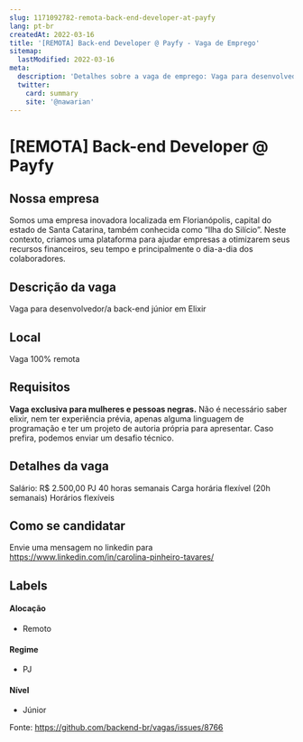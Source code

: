 ```yaml
---
slug: 1171092782-remota-back-end-developer-at-payfy
lang: pt-br
createdAt: 2022-03-16
title: '[REMOTA] Back-end Developer @ Payfy - Vaga de Emprego'
sitemap:
  lastModified: 2022-03-16
meta:
  description: 'Detalhes sobre a vaga de emprego: Vaga para desenvolvedor/a back-end júnior em Elixir'
  twitter:
    card: summary
    site: '@nawarian'
---
```


# [REMOTA] Back-end Developer @ Payfy

## Nossa empresa

Somos uma empresa inovadora localizada em Florianópolis, capital do estado de Santa Catarina, também conhecida como “Ilha do Silício”. Neste contexto, criamos uma plataforma para ajudar empresas a otimizarem seus recursos financeiros, seu tempo e principalmente o dia-a-dia dos colaboradores.

## Descrição da vaga

Vaga para desenvolvedor/a back-end júnior em Elixir

## Local

Vaga 100% remota

## Requisitos

**Vaga exclusiva para mulheres e pessoas negras.**
Não é necessário saber elixir, nem ter experiência prévia, apenas alguma linguagem de programação e ter um projeto de autoria própria para apresentar. Caso prefira, podemos enviar um desafio técnico.

## Detalhes da vaga

Salário: R$ 2.500,00 PJ
40 horas semanais
Carga horária flexível (20h semanais)
Horários flexíveis

## Como se candidatar

Envie uma mensagem no linkedin para https://www.linkedin.com/in/carolina-pinheiro-tavares/ 

## Labels

#### Alocação
- Remoto

#### Regime
- PJ

#### Nível
- Júnior





Fonte: https://github.com/backend-br/vagas/issues/8766